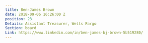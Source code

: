 ```yaml
---
title: Ben-James Brown
date: 2018-09-06 16:26:00 Z
position: 23
Details: Assistant Treasurer, Wells Fargo
Section: board
Link: https://www.linkedin.com/in/ben-james-bj-brown-5b519280/
---
```


